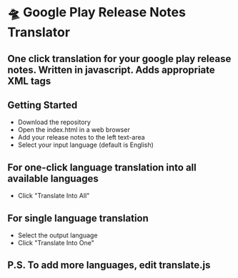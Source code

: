<h1>🛸 Google Play Release Notes Translator</h1>
<h2>One click translation for your google play release notes. Written in javascript. Adds appropriate XML tags</h2>

<h2>Getting Started</h2>
<ul>
  <li>Download the repository</li>
  <li>Open the index.html in a web browser</li>

  <li>Add your release notes to the left text-area</li>

  <li>Select your input language (default is English)</li>
</ul>

<h2>For one-click language translation into all available languages</h2>
<ul>
  <li>Click "Translate Into All"</li>
</ul>

<h2>For single language translation</h2>
<ul>
  <li>Select the output language</li>
  <li>Click "Translate Into One"</li>
</ul>

<h2>P.S. To add more languages, edit translate.js</h2>
